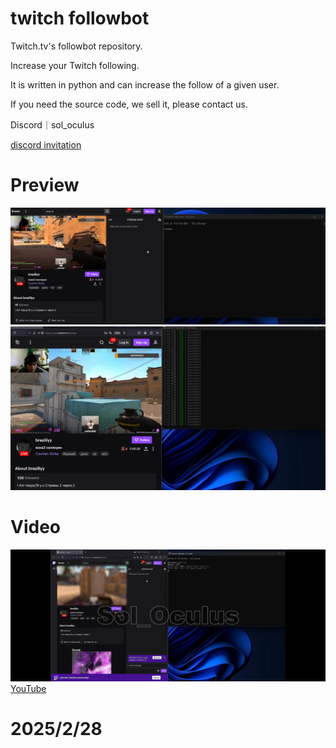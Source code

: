 # twitch followbot
Twitch.tv's followbot repository.

Increase your Twitch following.

It is written in python and can increase the follow of a given user.

If you need the source code, we sell it, please contact us.

Discord｜sol_oculus

[discord invitation](https://discord.gg/gUGmD77t4A)


# Preview
![img](1.png)
![img](2.png)

# Video
[![YouTube](image.png)](https://www.youtube.com/watch?v=L7A7YsRgugY)
[YouTube](https://www.youtube.com/watch?v=L7A7YsRgugY)

# 2025/2/28
